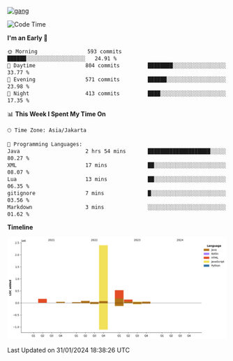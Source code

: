 <!-- [<img src='https://dev.karakun.com/assets/posts/2018-09-16-jc-java-article/3duke_suspects.jpg' alt='java'>](https://github.com/yeahbutstill) -->
[<img src='https://asset-2.tstatic.net/tribunnewswiki/foto/bank/images/Mozart.jpg' alt='gang'>](https://github.com/yeahbutstill)

<!--START_SECTION:waka-->
![Code Time](http://img.shields.io/badge/Code%20Time-2%2C621%20hrs%2010%20mins-blue)

**I'm an Early 🐤** 

```text
🌞 Morning                593 commits         ██████░░░░░░░░░░░░░░░░░░░   24.91 % 
🌆 Daytime                804 commits         ████████░░░░░░░░░░░░░░░░░   33.77 % 
🌃 Evening                571 commits         ██████░░░░░░░░░░░░░░░░░░░   23.98 % 
🌙 Night                  413 commits         ████░░░░░░░░░░░░░░░░░░░░░   17.35 % 
```


📊 **This Week I Spent My Time On** 

```text
🕑︎ Time Zone: Asia/Jakarta

💬 Programming Languages: 
Java                     2 hrs 54 mins       ████████████████████░░░░░   80.27 % 
XML                      17 mins             ██░░░░░░░░░░░░░░░░░░░░░░░   08.07 % 
Lua                      13 mins             ██░░░░░░░░░░░░░░░░░░░░░░░   06.35 % 
gitignore                7 mins              █░░░░░░░░░░░░░░░░░░░░░░░░   03.56 % 
Markdown                 3 mins              ░░░░░░░░░░░░░░░░░░░░░░░░░   01.62 % 
```

**Timeline**

![Lines of Code chart](https://raw.githubusercontent.com/yeahbutstill/yeahbutstill/main/assets/bar_graph.png)


 Last Updated on 31/01/2024 18:38:26 UTC
<!--END_SECTION:waka-->
